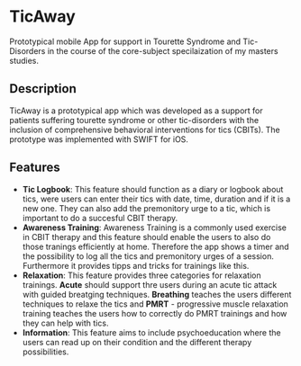 # TicAway
Prototypical mobile App for support in Tourette Syndrome and Tic-Disorders in the course of the core-subject specilaization of my masters studies.

## Description 
TicAway is a prototypical app which was developed as a support for patients suffering tourette syndrome or other tic-disorders with the inclusion of comprehensive behavioral interventions for tics (CBITs). The prototype was implemented with SWIFT for iOS.

## Features
- **Tic Logbook**: This feature should function as a diary or logbook about tics, were users can enter their tics with date, time, duration and if it is a new one. They can also add the premonitory urge to a tic, which is important to do a succesful CBIT therapy.
- **Awareness Training**: Awareness Training is a commonly used exercise in CBIT therapy and this feature should enable the users to also do those tranings efficiently at home. Therefore the app shows a timer and the possibility to log all the tics and premonitory urges of a session. Furthermore it provides tipps and tricks for trainings like this.
- **Relaxation**: This feature provides three categories for relaxation trainings. **Acute** should support thre users during an acute tic attack with guided breatging techniques. **Breathing** teaches the users different techniques to relaxe the tics and **PMRT** - progressive muscle relaxation training teaches the users how to correctly do PMRT trainings and how they can help with tics. 
- **Information**: This feature aims to include psychoeducation where the users can read up on their condition and the different therapy possibilities.
